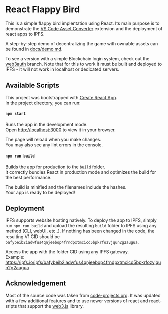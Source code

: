 # React Flappy Bird

This is a simple flappy bird implentation using React. Its main purpose is to demonstrate the [VS Code Asset Converter](https://github.com/rramjuttun/vscode-asset-converter) extension and the deployment of react apps to IPFS. 

A step-by-step demo of decentralizing the game with ownable assets can be found in [docs/demo.md](https://github.com/rramjuttun/react-flappy-bird/blob/main/docs/demo.md).

To see a version with a simple Blockchain login system, check out the [web3auth](https://github.com/rramjuttun/react-flappy-bird/tree/web3auth) branch. Note that for this to work it must be built and deployed to IPFS - it will not work in localhost or dedicated servers. 


## Available Scripts
This project was bootstrapped with [Create React App](https://github.com/facebook/create-react-app).\
In the project directory, you can run:

#### `npm start`

Runs the app in the development mode.\
Open [http://localhost:3000](http://localhost:3000) to view it in your browser.

The page will reload when you make changes.\
You may also see any lint errors in the console.

#### `npm run build`

Builds the app for production to the `build` folder.\
It correctly bundles React in production mode and optimizes the build for the best performance.

The build is minified and the filenames include the hashes.\
Your app is ready to be deployed!

## Deployment

IPFS supports website hosting natively. To deploy the app to IPFS, simply run `npm run build` and upload the resulting `build` folder to IPFS using any method (CLI, webUI, etc..). If nothing has been changed in the code, the resulting V1 CID should be `bafybeib2iadwfus4qnjeebop4frndpxtmcicd5bpkrfozvjqun2g2augua`. 

Access the app with the folder CID using any IPFS gateway. \
Example: https://ipfs.io/ipfs/bafybeib2iadwfus4qnjeebop4frndpxtmcicd5bpkrfozvjqun2g2augua


## Acknowledgement
Most of the source code was taken from [code-projects.org](https://code-projects.org/flappy-bird-game-in-reactjs-with-source-code). It was updated with a few additional features and to use newer versions of react and react-sripts that support the [web3.js](https://web3js.readthedocs.io/en/v1.10.0/) library.
